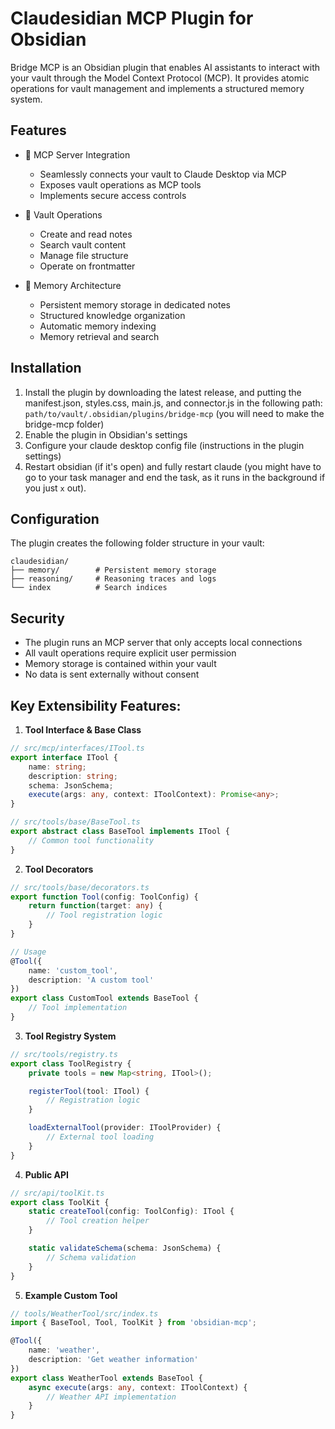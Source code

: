 # Claudesidian MCP Plugin for Obsidian

Bridge MCP is an Obsidian plugin that enables AI assistants to interact with your vault through the Model Context Protocol (MCP). It provides atomic operations for vault management and implements a structured memory system.

## Features

- 🔌 MCP Server Integration
  - Seamlessly connects your vault to Claude Desktop via MCP
  - Exposes vault operations as MCP tools
  - Implements secure access controls

- 📝 Vault Operations
  - Create and read notes
  - Search vault content
  - Manage file structure
  - Operate on frontmatter

- 🧠 Memory Architecture
  - Persistent memory storage in dedicated notes
  - Structured knowledge organization
  - Automatic memory indexing
  - Memory retrieval and search

## Installation

1. Install the plugin by downloading the latest release, and putting the manifest.json, styles.css, main.js, and connector.js in the following path:
    `path/to/vault/.obsidian/plugins/bridge-mcp` (you will need to make the bridge-mcp folder)
2. Enable the plugin in Obsidian's settings
3. Configure your claude desktop config file (instructions in the plugin settings)
4. Restart obsidian (if it's open) and fully restart claude (you might have to go to your task manager and end the task, as it runs in the background if you just `x` out).

## Configuration

The plugin creates the following folder structure in your vault:

```
claudesidian/
├── memory/        # Persistent memory storage
├── reasoning/     # Reasoning traces and logs
└── index          # Search indices
```

## Security

- The plugin runs an MCP server that only accepts local connections
- All vault operations require explicit user permission
- Memory storage is contained within your vault
- No data is sent externally without consent

## Key Extensibility Features:

1. **Tool Interface & Base Class**
```typescript
// src/mcp/interfaces/ITool.ts
export interface ITool {
    name: string;
    description: string;
    schema: JsonSchema;
    execute(args: any, context: IToolContext): Promise<any>;
}

// src/tools/base/BaseTool.ts
export abstract class BaseTool implements ITool {
    // Common tool functionality
}
```

2. **Tool Decorators**
```typescript
// src/tools/base/decorators.ts
export function Tool(config: ToolConfig) {
    return function(target: any) {
        // Tool registration logic
    }
}

// Usage
@Tool({
    name: 'custom_tool',
    description: 'A custom tool'
})
export class CustomTool extends BaseTool {
    // Tool implementation
}
```

3. **Tool Registry System**
```typescript
// src/tools/registry.ts
export class ToolRegistry {
    private tools = new Map<string, ITool>();

    registerTool(tool: ITool) {
        // Registration logic
    }

    loadExternalTool(provider: IToolProvider) {
        // External tool loading
    }
}
```

4. **Public API**
```typescript
// src/api/toolKit.ts
export class ToolKit {
    static createTool(config: ToolConfig): ITool {
        // Tool creation helper
    }

    static validateSchema(schema: JsonSchema) {
        // Schema validation
    }
}
```

5. **Example Custom Tool**
```typescript
// tools/WeatherTool/src/index.ts
import { BaseTool, Tool, ToolKit } from 'obsidian-mcp';

@Tool({
    name: 'weather',
    description: 'Get weather information'
})
export class WeatherTool extends BaseTool {
    async execute(args: any, context: IToolContext) {
        // Weather API implementation
    }
}
```
